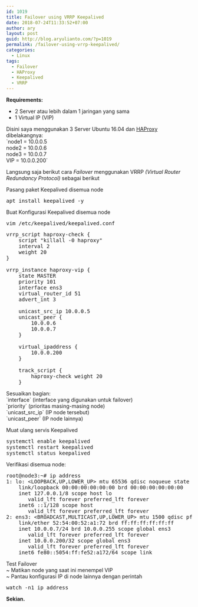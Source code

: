 ```yaml
---
id: 1019
title: Failover using VRRP Keepalived
date: 2018-07-24T11:33:52+07:00
author: ary
layout: post
guid: http://blog.aryulianto.com/?p=1019
permalink: /failover-using-vrrp-keepalived/
categories:
  - Linux
tags:
  - Failover
  - HAProxy
  - Keepalived
  - VRRP
---
```

**Requirements:**

  * 2 Server atau lebih dalam 1 jaringan yang sama
  * 1 Virtual IP (VIP)

Disini saya menggunakan 3 Server Ubuntu 16.04 dan <a href="http://www.haproxy.org/" rel="noopener" target="_blank">HAProxy</a> dibelakangnya:  
\`node1 = 10.0.0.5  
node2 = 10.0.0.6  
node3 = 10.0.0.7  
VIP = 10.0.0.200\`

Langsung saja berikut cara _Failover_ menggunakan VRRP _(Virtual Router Redundancy Protocol)_ sebagai berikut

Pasang paket Keepalived disemua node

<pre>apt install keepalived -y</pre>

Buat Konfigurasi Keepalived disemua node

<pre>vim /etc/keepalived/keepalived.conf</pre>

<pre>vrrp_script haproxy-check {
    script "killall -0 haproxy"
    interval 2
    weight 20
}
 
vrrp_instance haproxy-vip {
    state MASTER
    priority 101
    interface ens3
    virtual_router_id 51
    advert_int 3
 
    unicast_src_ip 10.0.0.5
    unicast_peer {
        10.0.0.6
        10.0.0.7
    }
 
    virtual_ipaddress {
        10.0.0.200
    }
 
    track_script {
        haproxy-check weight 20
    }</pre>

Sesuaikan bagian:  
\`interface\` (interface yang digunakan untuk failover)  
\`priority\` (prioritas masing-masing node)  
\`unicast\_src\_ip\` (IP node tersebut)  
\`unicast_peer\` (IP node lainnya) 

Muat ulang servis Keepalived

<pre>systemctl enable keepalived
systemctl restart keepalived
systemctl status keepalived</pre>

Verifikasi disemua node:

<pre>root@node3:~# ip address 
1: lo: &lt;LOOPBACK,UP,LOWER_UP> mtu 65536 qdisc noqueue state UNKNOWN group default qlen 1
    link/loopback 00:00:00:00:00:00 brd 00:00:00:00:00:00
    inet 127.0.0.1/8 scope host lo
       valid_lft forever preferred_lft forever
    inet6 ::1/128 scope host 
       valid_lft forever preferred_lft forever
2: ens3: &lt;BROADCAST,MULTICAST,UP,LOWER_UP> mtu 1500 qdisc pfifo_fast state UP group default qlen 1000
    link/ether 52:54:00:52:a1:72 brd ff:ff:ff:ff:ff:ff
    inet 10.0.0.7/24 brd 10.0.0.255 scope global ens3
       valid_lft forever preferred_lft forever
    inet 10.0.0.200/32 scope global ens3
       valid_lft forever preferred_lft forever
    inet6 fe80::5054:ff:fe52:a172/64 scope link</pre>

Test Failover  
~ Matikan node yang saat ini menempel VIP  
~ Pantau konfigurasi IP di node lainnya dengan perintah 

<pre>watch -n1 ip address</pre>

**Sekian.**